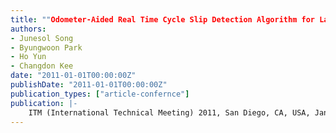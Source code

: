 ```yaml
---
title: ""Odometer-Aided Real Time Cycle Slip Detection Algorithm for Land Vehicle Users""
authors:
- Junesol Song
- Byungwoon Park
- Ho Yun
- Changdon Kee
date: "2011-01-01T00:00:00Z"
publishDate: "2011-01-01T00:00:00Z"
publication_types: ["article-confernce"]
publication: |-
    ITM (International Technical Meeting) 2011, San Diego, CA, USA, January, 2011
---
```

